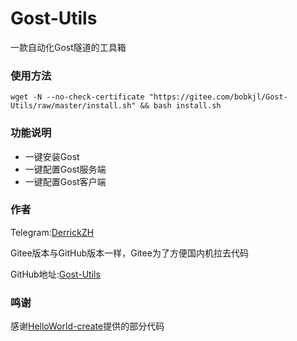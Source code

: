 # Gost-Utils
一款自动化Gost隧道的工具箱

### 使用方法
```shell
wget -N --no-check-certificate "https://gitee.com/bobkjl/Gost-Utils/raw/master/install.sh" && bash install.sh
```

### 功能说明
- 一键安装Gost
- 一键配置Gost服务端
- 一键配置Gost客户端
### 作者
Telegram:[DerrickZH](https://t.me/DerrickZH "DerrickZH")

Gitee版本与GitHub版本一样，Gitee为了方便国内机拉去代码

GitHub地址:[Gost-Utils](https://github.com/bobkjl/Gost-Utils "Gost-Utils")
### 鸣谢
感谢[HelloWorld-create](https://github.com/HelloWorld-create "HelloWorld-create")提供的部分代码